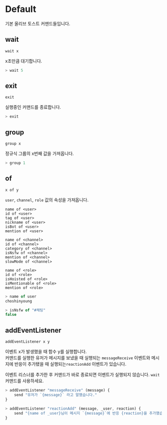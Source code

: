 # Default

기본 올리브 토스트 커맨드들입니다.

## wait

`wait x`

x초만큼 대기합니다.

```js
> wait 5

```

## exit

`exit`

실행중인 커맨드를 종료합니다.

```js
> exit

```

## group

`group x`

정규식 그룹의 x번째 값을 가져옵니다.

```js
> group 1

```


## of

`x of y`

`user`, `channel`, `role` 값의 속성을 가져옵니다.

`name of <user>`   
`id of <user>`   
`tag of <user>`   
`nickname of <user>`   
`isBot of <user>`   
`mention of <user>`

`name of <channel>`   
`id of <channel>`   
`category of <channel>`   
`isNsfw of <channel>`   
`mention of <channel>`   
`slowMode of <channel>`

`name of <role>`   
`id of <role>`   
`isHoisted of <role>`   
`isMentionable of <role>`   
`mention of <role>`

```js
> name of user
choshinyoung

> isNsfw of "#채팅"
false
```

## addEventListener

`addEventListener x y`

이벤트 x가 발생했을 때 함수 y를 실행합니다.   
커맨드를 실행한 유저가 메시지를 보냈을 때 실행되는 `messageReceive` 이벤트와 메시지에 반응이 추가됐을 때 실행되는`reactionAdd` 이벤트가 있습니다.

이벤트 리스너를 추가한 후 커맨드가 바로 종료되면 이벤트가 실행되지 않습니다. `wait` 커맨드를 사용하세요.

```js
> addEventListener "messageReceive" (message) {
    send "유저가 `{message}` 라고 말했습니다."
}

> addEventListener "reactionAdd" (message, _user, reaction) {
    send "{name of _user}님이 메시지 `{message}`에 반응 {reaction}을 추가했습니다."
}

```